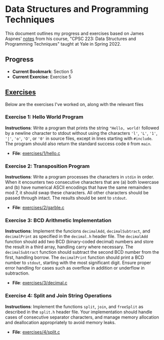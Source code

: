 # Data Structures and Programming Techniques

This document outlines my progress and exercises based on James Aspnes' [notes](http://cs.yale.edu/homes/aspnes/classes/223/notes.html) from his course, "CPSC 223: Data Structures and Programming Techniques" taught at Yale in Spring 2022.

## Progress

- **Current Bookmark**: Section 5
- **Current Exercise**: Exercise 5

## [Exercises](http://cs.yale.edu/homes/aspnes/classes/223/notes.html#assignments)

Below are the exercises I've worked on, along with the relevant files

### Exercise 1: Hello World Program

**Instructions**: Write a program that prints the string `"Hello, world!` followed by a newline character to stdout without using the characters `'l'`, `'L'`, `'1'`, `'|'`, `'o'`, `'O'`, or `'0'` in source files, except in lines starting with `#include`. The program should also return the standard success code `0` from `main`.

- **File**: [exercises/1/hello.c](https://github.com/smomara/yale_cpsc_223/blob/main/exercises/1/hello.c)

### Exercise 2: Transposition Program

**Instructions**: Write a program processes the characters in `stdin` in order. When it encounters two consecutive characters that are (a) both lowercase and (b) have numerical ASCII encodings that have the same remainders mod 7, it should swap these characters. All other characters should be passed through intact. The results should be sent to `stdout`.

- **File**: [exercises/2/garble.c](https://github.com/smomara/yale_cpsc_223/blob/main/exercises/2/garble.c)

### Exercise 3: BCD Arithmetic Implementation

**Instructions**: Implement the funcions `decimalAdd`, `decimalSubtract`, and `decimalPrint` as specified in the `decimal.h` header file. The `decimalAdd` function should add two BCD (binary-coded decimal) numbers and store the result in a third array, handling carry where necessary. The `decimalSubtract` function should subtract the second BCD number from the first, handling borrow. The `decimalPrint` function should print a BCD number to `stdout`, starting with the most significant digit. Ensure proper error handling for cases such as overflow in addition or underflow in subtraction.

- **File**: [exercises/3/decimal.c](https://github.com/smomara/yale_cpsc_223/blob/main/exercises/3/decimal.c)

### Exercise 4: Split and Join String Operations

**Instructions**: Implement the functions `split`, `join`, and `freeSplit` as described in the `split.h` header file. Your implementation should handle cases of consecutive separator characters, and manage memory allocation and deallocation appropriately to avoid memory leaks.

- **File**: [exercises/4/split.c](https://github.com/smomara/yale_cpsc_223/blob/main/exercises/4/split.c)